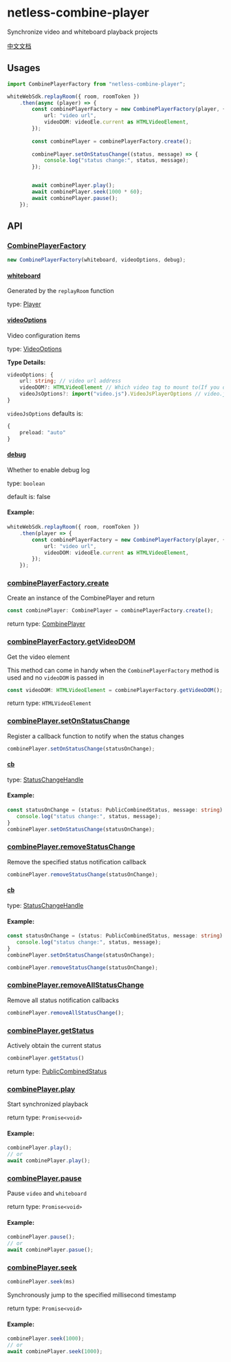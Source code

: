 # netless-combine-player

Synchronize video and whiteboard playback projects

[中文文档](/README-zh.md)

## Usages

```typescript
import CombinePlayerFactory from "netless-combine-player";

whiteWebSdk.replayRoom({ room, roomToken })
    .then(async (player) => {
        const combinePlayerFactory = new CombinePlayerFactory(player, {
            url: "video url",
            videoDOM: videoEle.current as HTMLVideoElement,
        });
        
        const combinePlayer = combinePlayerFactory.create();
        
        combinePlayer.setOnStatusChange((status, message) => {
            console.log("status change:", status, message);
        });


        await combinePlayer.play();
        await combinePlayer.seek(1000 * 60);
        await combinePlayer.pause();
    });
```

## API

### [CombinePlayerFactory](/src/index.ts#L8)

```typescript
new CombinePlayerFactory(whiteboard, videoOptions, debug);
```

#### [whiteboard](/src/index.ts#L10)

Generated by the `replayRoom` function

type: [Player](https://developer.netless.link/javascript-zh/home/player-methods#player-%E7%9A%84%E5%AE%9A%E4%B9%89)

#### [videoOptions](/src/index.ts#L9)

Video configuration items

type: [VideoOptions](a244cb8f9c5ab8570726bf33852c45/src/Types.ts#L4-L11)

**Type Details:**

```typescript
videoOptions: {
    url: string; // video url address
    videoDOM?: HTMLVideoElement // Which video tag to mount to(If you do not pass in, it will automatically create one)
    videoJsOptions?: import("video.js").VideoJsPlayerOptions // video.js options(see: https://docs.videojs.com/tutorial-options.html)
}
```

`videoJsOptions` defaults is:

```typescript
{
    preload: "auto"
}
```

#### [debug](/src/index.ts#L11)

Whether to enable debug log

type: `boolean`

default is: false

#### **Example:**

```typescript
whiteWebSdk.replayRoom({ room, roomToken })
    .then(player => {
        const combinePlayerFactory = new CombinePlayerFactory(player, {
            url: "video url",
            videoDOM: videoEle.current as HTMLVideoElement,
        });
    });
```

### [combinePlayerFactory.create](/src/index.ts#L39-L56)

Create an instance of the CombinePlayer and return

```typescript
const combinePlayer: CombinePlayer = combinePlayerFactory.create();
```

return type: [CombinePlayer](/src/Types.ts#L54-L60)

### [combinePlayerFactory.getVideoDOM](/src/index.ts#L58-L60)

Get the video element

This method can come in handy when the `CombinePlayerFactory` method is used and no `videoDOM` is passed in

```typescript
const videoDOM: HTMLVideoElement = combinePlayerFactory.getVideoDOM();
```

return type: `HTMLVideoElement`

### [combinePlayer.setOnStatusChange](/src/CombinePlayerImplement.ts#L55-L61)

Register a callback function to notify when the status changes

```typescript
combinePlayer.setOnStatusChange(statusOnChange);
```

#### [cb](/src/CombinePlayerImplement.ts#L59)

type: [StatusChangeHandle](/src/Types.ts#L52)

#### **Example:**

```typescript
const statusOnChange = (status: PublicCombinedStatus, message: string): void => {
   console.log("status change:", status, message);
}
combinePlayer.setOnStatusChange(statusOnChange);
```

### [combinePlayer.removeStatusChange](/src/CombinePlayerImplement.ts#L63-L71)

Remove the specified status notification callback

```typescript
combinePlayer.removeStatusChange(statusOnChange);
```

#### [cb](/src/CombinePlayerImplement.ts#L67)

type: [StatusChangeHandle](/src/Types.ts#L52)

#### **Example:**

```typescript
const statusOnChange = (status: PublicCombinedStatus, message: string): void => {
   console.log("status change:", status, message);
}
combinePlayer.setOnStatusChange(statusOnChange);

combinePlayer.removeStatusChange(statusOnChange);
```

### [combinePlayer.removeAllStatusChange](/src/CombinePlayerImplement.ts#L73-L78)

Remove all status notification callbacks

```typescript
combinePlayer.removeAllStatusChange();
```

### [combinePlayer.getStatus](/src/CombinePlayerImplement.ts#L80-L85)

Actively obtain the current status

```typescript
combinePlayer.getStatus()
```

return type: [PublicCombinedStatus](/src/Types.ts#L26-L34)

### [combinePlayer.play](/src/CombinePlayerImplement.ts#L90)

Start synchronized playback

return type: `Promise<void>`

#### **Example:**

```typescript
combinePlayer.play();
// or
await combinePlayer.play();
```

### [combinePlayer.pause](/src/CombinePlayerImplement.ts#L140)

Pause `video` and `whiteboard`

return type: `Promise<void>`

#### **Example:**

```typescript
combinePlayer.pause();
// or
await combinePlayer.pasue();
```

### [combinePlayer.seek](/src/CombinePlayerImplement.ts#L158)

```typescript
combinePlayer.seek(ms)
```

Synchronously jump to the specified millisecond timestamp

return type: `Promise<void>`

#### **Example:**

```typescript
combinePlayer.seek(1000);
// or
await combinePlayer.seek(1000);
```
